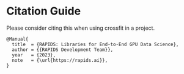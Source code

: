 # Citation Guide

Please consider citing this when using crossfit in a project.

```cite
@Manual{
  title  = {RAPIDS: Libraries for End-to-End GPU Data Science},
  author = {{RAPIDS Development Team}},
  year   = {2023},
  note   = {\url{https://rapids.ai}},
}
```


